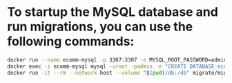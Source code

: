 # To startup the MySQL database and run migrations, you can use the following commands:
```bash
docker run --name ecomm-mysql -p 3307:3307 -e MYSQL_ROOT_PASSWORD=admin -d mysql:latest  
docker exec -i ecomm-mysql mysql -uroot -padmin -e "CREATE DATABASE ecomm;"  
docker run -it --rm --network host --volume "$(pwd)/db:/db" migrate/migrate:v4.18.3 -path=/db/migrations -database "mysql://root:admin@tcp(localhost:3306)/ecomm" up 
```